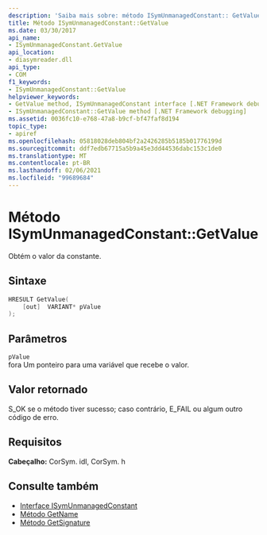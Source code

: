 ```yaml
---
description: 'Saiba mais sobre: método ISymUnmanagedConstant:: GetValue'
title: Método ISymUnmanagedConstant::GetValue
ms.date: 03/30/2017
api_name:
- ISymUnmanagedConstant.GetValue
api_location:
- diasymreader.dll
api_type:
- COM
f1_keywords:
- ISymUnmanagedConstant::GetValue
helpviewer_keywords:
- GetValue method, ISymUnmanagedConstant interface [.NET Framework debugging]
- ISymUnmanagedConstant::GetValue method [.NET Framework debugging]
ms.assetid: 0036fc10-e768-47a8-b9cf-bf47faf8d194
topic_type:
- apiref
ms.openlocfilehash: 05818028deb804bf2a2426285b5185b01776199d
ms.sourcegitcommit: ddf7edb67715a5b9a45e3dd44536dabc153c1de0
ms.translationtype: MT
ms.contentlocale: pt-BR
ms.lasthandoff: 02/06/2021
ms.locfileid: "99689684"
---
```

# <a name="isymunmanagedconstantgetvalue-method"></a>Método ISymUnmanagedConstant::GetValue

 Obtém o valor da constante.  
  
## <a name="syntax"></a>Sintaxe  
  
```cpp  
HRESULT GetValue(  
    [out]  VARIANT* pValue  
);  
```  
  
## <a name="parameters"></a>Parâmetros  

 `pValue`  
 fora Um ponteiro para uma variável que recebe o valor.  
  
## <a name="return-value"></a>Valor retornado  

 S_OK se o método tiver sucesso; caso contrário, E_FAIL ou algum outro código de erro.  
  
## <a name="requirements"></a>Requisitos  

 **Cabeçalho:** CorSym. idl, CorSym. h  
  
## <a name="see-also"></a>Consulte também

- [Interface ISymUnmanagedConstant](isymunmanagedconstant-interface.md)
- [Método GetName](isymunmanagedconstant-getname-method.md)
- [Método GetSignature](isymunmanagedconstant-getsignature-method.md)
